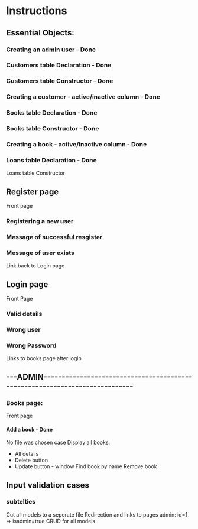 # Instructions

## Essential Objects:
### Creating an admin user - Done
### Customers table Declaration - Done
### Customers table Constructor - Done
### Creating a customer - active/inactive column - Done
### Books table Declaration - Done
### Books table Constructor - Done
### Creating a book - active/inactive column - Done
### Loans table Declaration - Done
Loans table Constructor

## Register page
Front page
### Registering a new user
### Message of successful resgister
### Message of user exists
Link back to Login page

## Login page
Front Page
### Valid details
### Wrong user
### Wrong Password
Links to books page after login

## ---ADMIN----------------------------------------------------------------------------
### Books page:
Front page
#### Add a book - Done
No file was chosen case
Display all books:
 - All details
 - Delete button
 - Update button - window
Find book by name
Remove book





## Input validation cases

### subtelties
Cut all models to a seperate file
Redirection and links to pages
admin: id=1 => isadmin=true
CRUD for all models